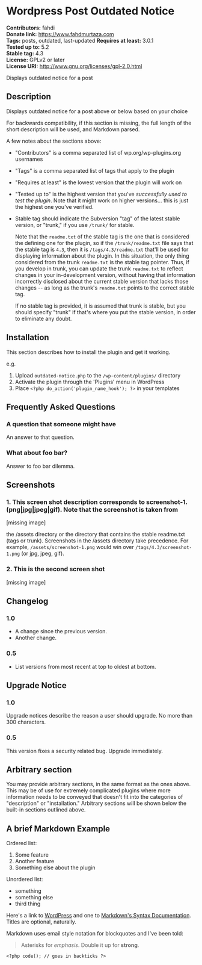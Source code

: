 # Wordpress Post Outdated Notice 
**Contributors:** fahdi  
**Donate link:** https://www.fahdmurtaza.com  
**Tags:** posts, outdated, last-updated
**Requires at least:** 3.0.1  
**Tested up to:** 5.2   
**Stable tag:** 4.3  
**License:** GPLv2 or later  
**License URI:** http://www.gnu.org/licenses/gpl-2.0.html  

Displays outdated notice for a post


## Description 

Displays outdated notice for a post above or below based on your choice

For backwards compatibility, if this section is missing, the full length of the short description will be used, and
Markdown parsed.

A few notes about the sections above:

*   "Contributors" is a comma separated list of wp.org/wp-plugins.org usernames
*   "Tags" is a comma separated list of tags that apply to the plugin
*   "Requires at least" is the lowest version that the plugin will work on
*   "Tested up to" is the highest version that you've *successfully used to test the plugin*. Note that it might work on
higher versions... this is just the highest one you've verified.
*   Stable tag should indicate the Subversion "tag" of the latest stable version, or "trunk," if you use `/trunk/` for
stable.

    Note that the `readme.txt` of the stable tag is the one that is considered the defining one for the plugin, so
if the `/trunk/readme.txt` file says that the stable tag is `4.3`, then it is `/tags/4.3/readme.txt` that'll be used
for displaying information about the plugin.  In this situation, the only thing considered from the trunk `readme.txt`
is the stable tag pointer.  Thus, if you develop in trunk, you can update the trunk `readme.txt` to reflect changes in
your in-development version, without having that information incorrectly disclosed about the current stable version
that lacks those changes -- as long as the trunk's `readme.txt` points to the correct stable tag.

    If no stable tag is provided, it is assumed that trunk is stable, but you should specify "trunk" if that's where
you put the stable version, in order to eliminate any doubt.


## Installation 

This section describes how to install the plugin and get it working.

e.g.

1. Upload `outdated-notice.php` to the `/wp-content/plugins/` directory
1. Activate the plugin through the 'Plugins' menu in WordPress
1. Place `<?php do_action('plugin_name_hook'); ?>` in your templates


## Frequently Asked Questions 


### A question that someone might have 

An answer to that question.


### What about foo bar? 

Answer to foo bar dilemma.


## Screenshots 

### 1. This screen shot description corresponds to screenshot-1.(png|jpg|jpeg|gif). Note that the screenshot is taken from
[missing image]

the /assets directory or the directory that contains the stable readme.txt (tags or trunk). Screenshots in the /assets
directory take precedence. For example, `/assets/screenshot-1.png` would win over `/tags/4.3/screenshot-1.png`
(or jpg, jpeg, gif).
### 2. This is the second screen shot
[missing image]



## Changelog 


### 1.0 
* A change since the previous version.
* Another change.


### 0.5 
* List versions from most recent at top to oldest at bottom.


## Upgrade Notice 


### 1.0 
Upgrade notices describe the reason a user should upgrade.  No more than 300 characters.


### 0.5 
This version fixes a security related bug.  Upgrade immediately.


## Arbitrary section 

You may provide arbitrary sections, in the same format as the ones above.  This may be of use for extremely complicated
plugins where more information needs to be conveyed that doesn't fit into the categories of "description" or
"installation."  Arbitrary sections will be shown below the built-in sections outlined above.


## A brief Markdown Example 

Ordered list:

1. Some feature
1. Another feature
1. Something else about the plugin

Unordered list:

* something
* something else
* third thing

Here's a link to [WordPress](http://wordpress.org/ "Your favorite software") and one to [Markdown's Syntax Documentation][markdown syntax].
Titles are optional, naturally.

[markdown syntax]: http://daringfireball.net/projects/markdown/syntax
            "Markdown is what the parser uses to process much of the readme file"

Markdown uses email style notation for blockquotes and I've been told:
> Asterisks for *emphasis*. Double it up  for **strong**.

`<?php code(); // goes in backticks ?>`
